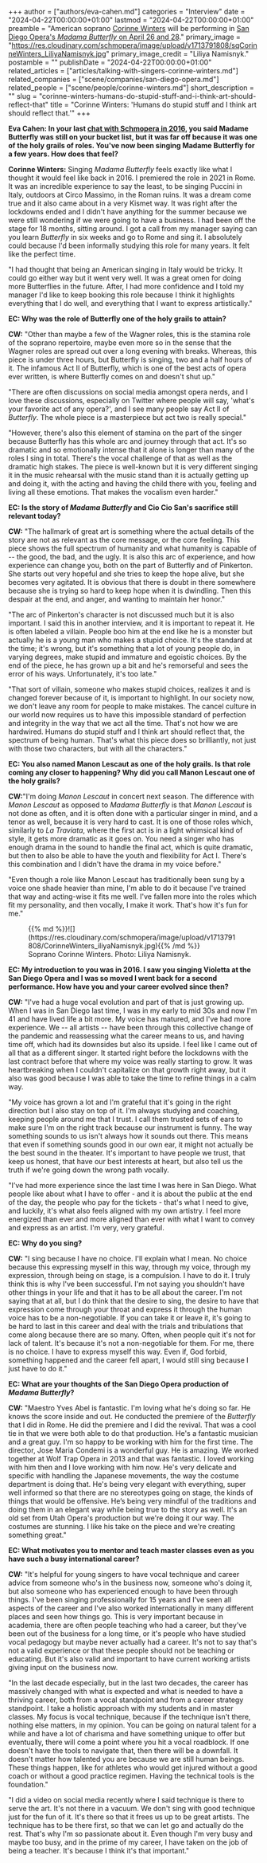 +++
author = ["authors/eva-cahen.md"]
categories = "Interview"
date = "2024-04-22T00:00:00+01:00"
lastmod = "2024-04-22T00:00:00+01:00"
preamble = "American soprano [Corinne Winters](/scene/people/corinne-winters/) will be performing in [San Diego Opera's _Madama Butterfly_ on April 26 and 28](https://www.sdopera.org/shows/madama-butterfly/)."
primary_image = "https://res.cloudinary.com/schmopera/image/upload/v1713791808/sqCorinneWinters_LiliyaNamisnyk.jpg"
primary_image_credit = "Liliya Namisnyk."
postamble = ""
publishDate = "2024-04-22T00:00:00+01:00"
related_articles = ["articles/talking-with-singers-corinne-winters.md"]
related_companies = ["scene/companies/san-diego-opera.md"]
related_people = ["scene/people/corinne-winters.md"]
short_description = ""
slug = "corinne-winters-humans-do-stupid-stuff-and-i-think-art-should-reflect-that"
title = "Corinne Winters: 'Humans do stupid stuff and I think art should reflect that.'"
+++

__Eva Cahen: In your last [chat with Schmopera in 2016](/talking-with-singers-corinne-winters/), you said Madame Butterfly was still on your bucket list, but it was far off because it was one of the holy grails of roles. You've now been singing Madame Butterfly for a few years. How does that feel?__

__Corinne Winters:__ Singing _Madama Butterfly_ feels exactly like what I thought it would feel like back in 2016. I premiered the role in 2021 in Rome. It was an incredible experience to say the least, to be singing Puccini in Italy, outdoors at Circo Massimo, in the Roman ruins. It was a dream come true and it also came about in a very Kismet way. It was right after the lockdowns ended and I didn't have anything for the summer because we were still wondering if we were going to have a business. I had been off the stage for 18 months, sitting around. I got a call from my manager saying can you learn _Butterfly_ in six weeks and go to Rome and sing it. I absolutely could because I'd been informally studying this role for many years. It felt like the perfect time.

"I had thought that being an American singing in Italy would be tricky. It could go either way but it went very well. It was a great omen for doing more Butterflies in the future. After, I had more confidence and I told my manager I'd like to keep booking this role because I think it highlights everything that I do well, and everything that I want to express artistically."

__EC: Why was the role of Butterfly one of the holy grails to attain?__

__CW:__ "Other than maybe a few of the Wagner roles, this is the stamina role of the soprano repertoire, maybe even more so in the sense that the Wagner roles are spread out over a long evening with breaks. Whereas, this piece is under three hours, but Butterfly is singing, two and a half hours of it. The infamous Act II of Butterfly, which is one of the best acts of opera ever written, is where Butterfly comes on and doesn't shut up."

"There are often discussions on social media amongst opera nerds, and I love these discussions, especially on Twitter where people will say, 'what's your favorite act of any opera?', and I see many people say Act II of _Butterfly_. The whole piece is a masterpiece but act two is really special."

"However, there's also this element of stamina on the part of the singer because Butterfly has this whole arc and journey through that act. It's so dramatic and so emotionally intense that it alone is longer than many of the roles I sing in total. There's the vocal challenge of that as well as the dramatic high stakes. The piece is well-known but it is very different singing it in the music rehearsal with the music stand than it is actually getting up and doing it, with the acting and having the child there with you, feeling and living all these emotions. That makes the vocalism even harder."

__EC: Is the story of _Madama Butterfly_ and Cio Cio San's sacrifice still relevant today?__

__CW:__ "The hallmark of great art is something where the actual details of the story are not as relevant as the core message, or the core feeling. This piece shows the full spectrum of humanity and what humanity is capable of -- the good, the bad, and the ugly. It is also this arc of experience, and how experience can change you, both on the part of Butterfly and of Pinkerton. She starts out very hopeful and she tries to keep the hope alive, but she becomes very agitated. It is obvious that there is doubt in there somewhere because she is trying so hard to keep hope when it is dwindling. Then this despair at the end, and anger, and wanting to maintain her honor."

"The arc of Pinkerton's character is not discussed much but it is also important. I said this in another interview, and it is important to repeat it. He is often labeled a villain. People boo him at the end like he is a monster but actually he is a young man who makes a stupid choice. It's the standard at the time; it's wrong, but it's something that a lot of young people do, in varying degrees, make stupid and immature and egoistic choices. By the end of the piece, he has grown up a bit and he's remorseful and sees the error of his ways. Unfortunately, it's too late."

"That sort of villain, someone who makes stupid choices, realizes it and is changed forever because of it, is important to highlight. In our society now, we don't leave any room for people to make mistakes. The cancel culture in our world now requires us to have this impossible standard of perfection and integrity in the way that we act all the time. That's not how we are hardwired. Humans do stupid stuff and I think art should reflect that, the spectrum of being human. That's what this piece does so brilliantly, not just with those two characters, but with all the characters."

__EC: You also named Manon Lescaut as one of the holy grails. Is that role coming any closer to happening? Why did you call Manon Lescaut one of the holy grails?__

__CW:__"I'm doing _Manon Lescaut_ in concert next season. The difference with _Manon Lescaut_ as opposed to _Madama Butterfly_ is that _Manon Lescaut_ is not done as often, and it is often done with a particular singer in mind, and a tenor as well, because it is very hard to cast. It is one of those roles which, similarly to _La Traviata_, where the first act is in a light whimsical kind of style, it gets more dramatic as it goes on. You need a singer who has enough drama in the sound to handle the final act, which is quite dramatic, but then to also be able to have the youth and flexibility for Act I. There's this combination and I didn't have the drama in my voice before."

"Even though a role like Manon Lescaut has traditionally been sung by a voice one shade heavier than mine, I'm able to do it because I've trained that way and acting-wise it fits me well. I've fallen more into the roles which fit my personality, and then vocally, I make it work. That's how it's fun for me."

<figure data-type="image">{{% md %}}![](https://res.cloudinary.com/schmopera/image/upload/v1713791808/CorinneWinters_iliyaNamisnyk.jpg){{% /md %}}

<figcaption>Soprano Corinne Winters. Photo: Liliya Namisnyk.</figcaption>
</figure>

__EC: My introduction to you was in 2016. I saw you singing Violetta at the San Diego Opera and I was so moved I went back for a second performance. How have you and your career evolved since then?__

__CW:__ "I've had a huge vocal evolution and part of that is just growing up. When I was in San Diego last time, I was in my early to mid 30s and now I'm 41 and have lived life a bit more. My voice has matured, and I've had more experience. We -- all artists -- have been through this collective change of the pandemic and reassessing what the career means to us, and having time off, which had its downsides but also its upside. I feel like I came out of all that as a different singer. It started right before the lockdowns with the last contract before that where my voice was really starting to grow. It was heartbreaking when I couldn't capitalize on that growth right away, but it also was good because I was able to take the time to refine things in a calm way.

"My voice has grown a lot and I'm grateful that it's going in the right direction but I also stay on top of it. I'm always studying and coaching, keeping people around me that I trust. I call them trusted sets of ears to make sure I'm on the right track because our instrument is funny. The way something sounds to us isn't always how it sounds out there. This means that even if something sounds good in our own ear, it might not actually be the best sound in the theater. It's important to have people we trust, that keep us honest, that have our best interests at heart, but also tell us the truth if we're going down the wrong path vocally.

"I’ve had more experience since the last time I was here in San Diego. What people like about what I have to offer - and it is about the public at the end of the day, the people who pay for the tickets - that's what I need to give, and luckily, it's what also feels aligned with my own artistry. I feel more energized than ever and more aligned than ever with what I want to convey and express as an artist. I'm very, very grateful.

__EC: Why do you sing?__

__CW:__ "I sing because I have no choice. I'll explain what I mean. No choice because this expressing myself in this way, through my voice, through my expression, through being on stage, is a compulsion. I have to do it. I truly think this is why I've been successful. I'm not saying you shouldn't have other things in your life and that it has to be all about the career. I'm not saying that at all, but I do think that the desire to sing, the desire to have that expression come through your throat and express it through the human voice has to be a non-negotiable. If you can take it or leave it, it's going to be hard to last in this career and deal with the trials and tribulations that come along because there are so many. Often, when people quit it's not for lack of talent. It's because it's not a non-negotiable for them. For me, there is no choice. I have to express myself this way. Even if, God forbid, something happened and the career fell apart, I would still sing because I just have to do it."

__EC: What are your thoughts of the San Diego Opera production of _Madama Butterfly_?__

__CW:__ "Maestro Yves Abel is fantastic. I'm loving what he's doing so far. He knows the score inside and out. He conducted the premiere of the _Butterfly_ that I did in Rome. He did the premiere and I did the revival. That was a cool tie in that we were both able to do that production. He's a fantastic musician and a great guy. I'm so happy to be working with him for the first time. The director, Jose Maria Condemi is a wonderful guy. He is amazing. We worked together at Wolf Trap Opera in 2013 and that was fantastic. I loved working with him then and I love working with him now. He's very delicate and specific with handling the Japanese movements, the way the costume department is doing that. He's being very elegant with everything, super well informed so that there are no stereotypes going on stage, the kinds of things that would be offensive. He’s being very mindful of the traditions and doing them in an elegant way while being true to the story as well. It's an old set from Utah Opera's production but we're doing it our way. The costumes are stunning. I like his take on the piece and we're creating something great."

__EC: What motivates you to mentor and teach master classes even as you have such a busy international career?__

__CW:__ "It's helpful for young singers to have vocal technique and career advice from someone who's in the business now, someone who's doing it, but also someone who has experienced enough to have been through things. I've been singing professionally for 15 years and I've seen all aspects of the career and I've also worked internationally in many different places and seen how things go. This is very important because in academia, there are often people teaching who had a career, but they've been out of the business for a long time, or it's people who have studied vocal pedagogy but maybe never actually had a career. It's not to say that's not a valid experience or that these people should not be teaching or educating. But it's also valid and important to have current working artists giving input on the business now. 

"In the last decade especially, but in the last two decades, the career has massively changed with what is expected and what is needed to have a thriving career, both from a vocal standpoint and from a career strategy standpoint. I take a holistic approach with my students and in master classes. My focus is vocal technique, because if the technique isn't there, nothing else matters, in my opinion. You can be going on natural talent for a while and have a lot of charisma and have something unique to offer but eventually, there will come a point where you hit a vocal roadblock. If one doesn't have the tools to navigate that, then there will be a downfall. It doesn't matter how talented you are because we are still human beings. These things happen, like for athletes who would get injured without a good coach or without a good practice regimen. Having the technical tools is the foundation."

"I did a video on social media recently where I said technique is there to serve the art. It's not there in a vacuum. We don't sing with good technique just for the fun of it. It's there so that it frees us up to be great artists. The technique has to be there first, so that we can let go and actually do the rest. That's why I'm so passionate about it. Even though I'm very busy and maybe too busy, and in the prime of my career, I have taken on the job of being a teacher. It's because I think it's that important."